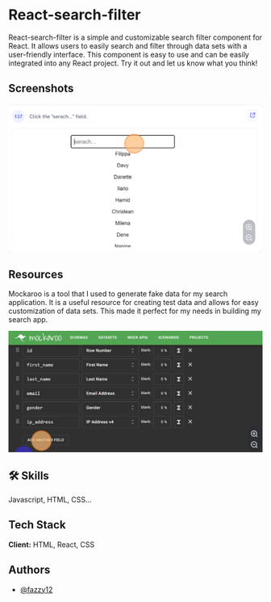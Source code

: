 
# React-search-filter


React-search-filter is a simple and customizable search filter component for React. It allows users to easily search and filter through data sets with a user-friendly interface. This component is easy to use and can be easily integrated into any React project. Try it out and let us know what you think!
## Screenshots

![App Screenshot](./search.png)


## Resources

Mockaroo is a tool that I used to generate fake data for my search application. It is a useful resource for creating test data and allows for easy customization of data sets. This made it perfect for my needs in building my search app.

![App Screenshot](./mockaro.png)

## 🛠 Skills
Javascript, HTML, CSS...


## Tech Stack

**Client:** HTML, React, CSS




## Authors

- [@fazzy12](https://www.github.com/fazz12)

